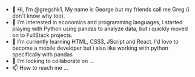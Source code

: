 - 👋 Hi, I’m @gregshk1, My name is George but my friends call me Greg (i don't know why too).
- 👀 I’m interested in economics and programming languages, i started playing with Python using pandas to analyze data, but i quickly moved on to FullStack projects.
- 🌱 I’m currently learning HTML, CSS3, JScript and React. I'd love to become a mobile developer but i also like working with python specifically with pandas
- 💞️ I’m looking to collaborate on ...
- 📫 How to reach me ...

<!---
gregshk1/gregshk1 is a ✨ special ✨ repository because its `README.md` (this file) appears on your GitHub profile.
You can click the Preview link to take a look at your changes.
--->
